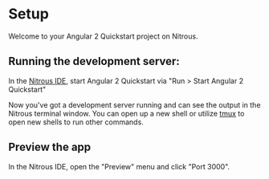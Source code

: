 # Setup

Welcome to your Angular 2 Quickstart project on Nitrous.

## Running the development server:

In the [Nitrous IDE](https://community.nitrous.io/docs/ide-overview), start Angular 2 Quickstart via "Run > Start Angular 2 Quickstart"

Now you've got a development server running and can see the output in the Nitrous terminal window. You can open up a new shell or utilize [tmux](https://community.nitrous.io/docs/tmux) to open new shells to run other commands.

## Preview the app

In the Nitrous IDE, open the "Preview" menu and click "Port 3000".
